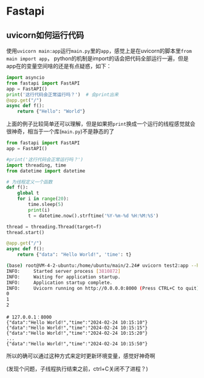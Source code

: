 # Fastapi

## uvicorn如何运行代码

使用`uvicorn main:app`运行`main.py`里的`app`，感觉上是在uvicorn的脚本里`from main import app`，
python的机制是import的话会把代码全部运行一遍，但是app在的变量空间啥的还是有点疑惑，如下：


```python
import asyncio
from fastapi import FastAPI
app = FastAPI()
print('这行代码会正常运行吗？')  # 会print出来
@app.get("/")
async def f():
    return {"Hello": "World"}
```

上面的例子比较简单还可以理解，但是如果把`print`换成一个运行的线程感觉就会很神奇，相当于一个库(`main.py`)不是静态的了


```python
from fastapi import FastAPI
app = FastAPI()

#print('这行代码会正常运行吗？')
import threading, time
from datetime import datetime

# 为线程定义一个函数
def f():
    global t
    for i in range(20):
        time.sleep(5)
        print(i)
        t = datetime.now().strftime('%Y-%m-%d %H:%M:%S')

thread = threading.Thread(target=f)
thread.start()

@app.get("/")
async def f():
    return {"data": "Hello World!", 'time': t}
```

```bash
(base) root@VM-4-2-ubuntu:/home/ubuntu/main/2.24# uvicorn test2:app --host=0.0.0.0 --port=8000
INFO:     Started server process [3810872]
INFO:     Waiting for application startup.
INFO:     Application startup complete.
INFO:     Uvicorn running on http://0.0.0.0:8000 (Press CTRL+C to quit)
0
1
2
```

```
# 127.0.0.1：8000
{"data":"Hello World!","time":"2024-02-24 10:15:10"}
{"data":"Hello World!","time":"2024-02-24 10:15:15"} 
{"data":"Hello World!","time":"2024-02-24 10:15:20"}
...
{"data":"Hello World!","time":"2024-02-24 10:15:50"}
```

所以的确可以通过这种方式来定时更新环境变量，感觉好神奇啊

(发现个问题，子线程执行结束之前，ctrl+C关闭不了进程？)

